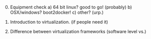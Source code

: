 0. Equipment check
 a) 64 bit linux? good to go! (probably)
 b) OSX/windows? boot2docker! 
 c) other? (urp.)

1. Introduction to virtualization. (if people need it)

2. Difference between virtualization frameworks (software level vs.)


